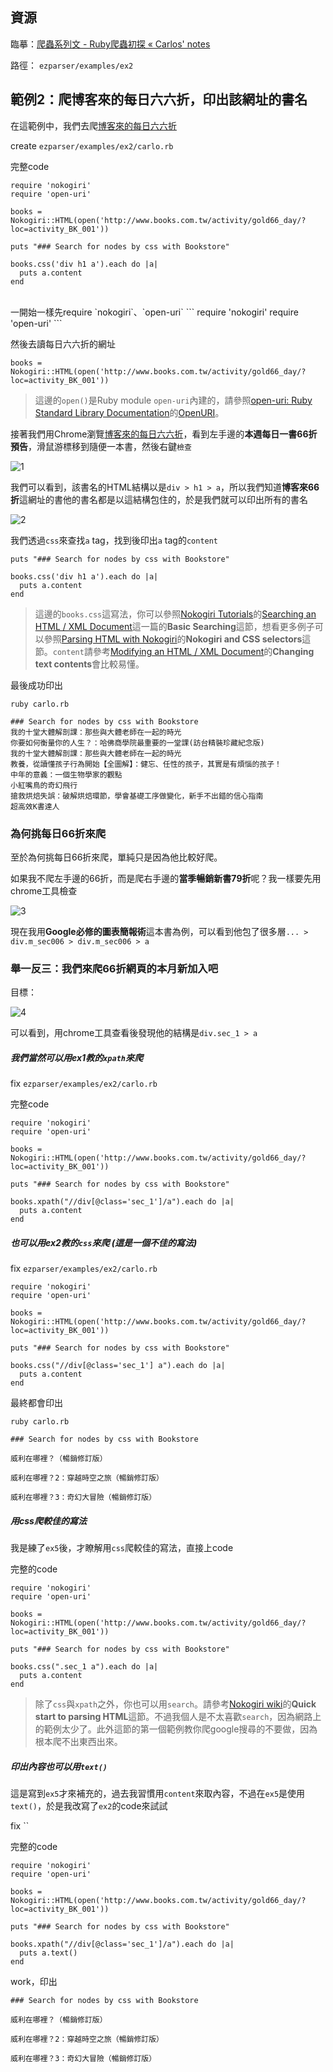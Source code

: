 ## 資源

臨摹：[爬蟲系列文 - Ruby爬蟲初探 « Carlos' notes](http://carlos-blog.logdown.com/posts/2016/06/10/reptile-series-approach)

路徑： `ezparser/examples/ex2`

## 範例2：爬博客來的每日六六折，印出該網址的書名

在這範例中，我們去爬[博客來的每日六六折](http://www.books.com.tw/activity/gold66_day/?loc=activity_BK_001)

create `ezparser/examples/ex2/carlo.rb`

完整code
```
require 'nokogiri'
require 'open-uri'

books = Nokogiri::HTML(open('http://www.books.com.tw/activity/gold66_day/?loc=activity_BK_001'))

puts "### Search for nodes by css with Bookstore"

books.css('div h1 a').each do |a|
  puts a.content
end
```



<br>
一開始一樣先require `nokogiri`、`open-uri`
```
require 'nokogiri'
require 'open-uri'
```

然後去讀每日六六折的網址
```
books = Nokogiri::HTML(open('http://www.books.com.tw/activity/gold66_day/?loc=activity_BK_001'))
```

> 這邊的`open()`是Ruby module `open-uri`內建的，請參照[open-uri: Ruby Standard Library Documentation](http://ruby-doc.org/stdlib-2.3.0/libdoc/open-uri/rdoc/index.html)的[OpenURI](http://ruby-doc.org/stdlib-2.3.0/libdoc/open-uri/rdoc/OpenURI.html)。

接著我們用Chrome瀏覽[博客來的每日六六折](http://www.books.com.tw/activity/gold66_day/?loc=activity_BK_001)，看到左手邊的**本週每日一書66折預告**，滑鼠游標移到隨便一本書，然後右鍵`檢查`

![1](../examples/ex2/images/1.png)

我們可以看到，該書名的HTML結構以是`div > h1 > a`，所以我們知道**博客來66折**這網址的書他的書名都是以這結構包住的，於是我們就可以印出所有的書名

![2](../examples/ex2/images/2.png)

我們透過`css`來查找`a` tag，找到後印出`a` tag的`content`

```
puts "### Search for nodes by css with Bookstore"

books.css('div h1 a').each do |a|
  puts a.content
end
```

> 這邊的`books.css`這寫法，你可以參照[Nokogiri Tutorials](http://www.nokogiri.org)的[Searching an HTML / XML Document](http://www.nokogiri.org/tutorials/searching_a_xml_html_document.html)這一篇的**Basic Searching**這節，想看更多例子可以參照[Parsing HTML with Nokogiri](http://ruby.bastardsbook.com/chapters/html-parsing/)的**Nokogiri and CSS selectors**這節。`content`請參考[Modifying an HTML / XML Document](http://www.nokogiri.org/tutorials/modifying_an_html_xml_document.html)的**Changing text contents**會比較易懂。

最後成功印出
```
ruby carlo.rb

### Search for nodes by css with Bookstore
我的十堂大體解剖課：那些與大體老師在一起的時光
你要如何衡量你的人生？：哈佛商學院最重要的一堂課(訪台精裝珍藏紀念版)
我的十堂大體解剖課：那些與大體老師在一起的時光
教養，從讀懂孩子行為開始【全圖解】：健忘、任性的孩子，其實是有煩惱的孩子！
中年的意義：一個生物學家的觀點
小紅嘴鳥的奇幻飛行
搶救烘焙失誤：破解烘焙環節，學會基礎工序做變化，新手不出錯的信心指南
超高效K書達人
```

### 為何挑每日66折來爬

至於為何挑每日66折來爬，單純只是因為他比較好爬。

如果我不爬左手邊的66折，而是爬右手邊的**當季暢銷新書79折**呢？我一樣要先用chrome工具檢查

![3](../examples/ex2/images/3.png)

現在我用**Google必修的圖表簡報術**這本書為例，可以看到他包了很多層`... > div.m_sec006 > div.m_sec006 > a`


### 舉一反三：我們來爬66折網頁的**本月新加入**吧

目標：

![4](../examples/ex2/images/4.png)

可以看到，用chrome工具查看後發現他的結構是`div.sec_1 > a`

##### 我們當然可以用ex1教的`xpath`來爬

fix `ezparser/examples/ex2/carlo.rb`

完整code
```
require 'nokogiri'
require 'open-uri'

books = Nokogiri::HTML(open('http://www.books.com.tw/activity/gold66_day/?loc=activity_BK_001'))

puts "### Search for nodes by css with Bookstore"

books.xpath("//div[@class='sec_1']/a").each do |a|
  puts a.content
end
```

##### 也可以用ex2教的`css`來爬 (這是一個不佳的寫法)

fix `ezparser/examples/ex2/carlo.rb`

```
require 'nokogiri'
require 'open-uri'

books = Nokogiri::HTML(open('http://www.books.com.tw/activity/gold66_day/?loc=activity_BK_001'))

puts "### Search for nodes by css with Bookstore"

books.css("//div[@class='sec_1'] a").each do |a|
  puts a.content
end
```

最終都會印出
```
ruby carlo.rb

### Search for nodes by css with Bookstore

威利在哪裡？（暢銷修訂版）

威利在哪裡？2：穿越時空之旅（暢銷修訂版）

威利在哪裡？3：奇幻大冒險（暢銷修訂版）
```

##### 用css爬較佳的寫法

我是練了`ex5`後，才瞭解用`css`爬較佳的寫法，直接上code

完整的code
```
require 'nokogiri'
require 'open-uri'

books = Nokogiri::HTML(open('http://www.books.com.tw/activity/gold66_day/?loc=activity_BK_001'))

puts "### Search for nodes by css with Bookstore"

books.css(".sec_1 a").each do |a|
  puts a.content
end
```


> 除了`css`與`xpath`之外，你也可以用`search`。請參考[Nokogiri wiki](https://github.com/sparklemotion/nokogiri/wiki)的**Quick start to parsing HTML**這節。不過我個人是不太喜歡`search`，因為網路上的範例太少了。此外這節的第一個範例教你爬google搜尋的不要做，因為根本爬不出東西出來。

##### 印出內容也可以用`text()`

這是寫到`ex5`才來補充的，過去我習慣用`content`來取內容，不過在`ex5`是使用`text()`，於是我改寫了`ex2`的code來試試

fix ``

完整的code
```
require 'nokogiri'
require 'open-uri'

books = Nokogiri::HTML(open('http://www.books.com.tw/activity/gold66_day/?loc=activity_BK_001'))

puts "### Search for nodes by css with Bookstore"

books.xpath("//div[@class='sec_1']/a").each do |a|
  puts a.text()
end
```

work，印出
```
### Search for nodes by css with Bookstore

威利在哪裡？（暢銷修訂版）

威利在哪裡？2：穿越時空之旅（暢銷修訂版）

威利在哪裡？3：奇幻大冒險（暢銷修訂版）
```
